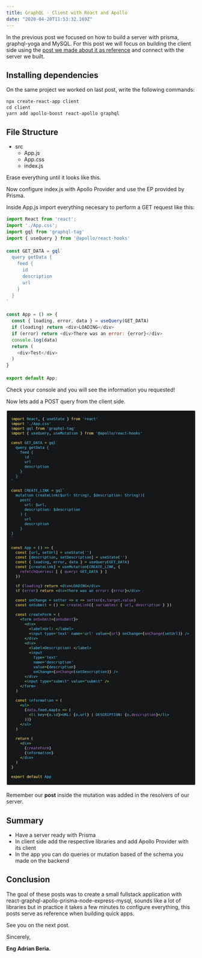 ```yaml
---
title: GraphQL - Client with React and Apollo
date: "2020-04-20T11:53:32.169Z"
---
```


In the previous post we focused on how to build a server with prisma, graphql-yoga and MySQL. For this post we will focus on building the client side using the [post we made about it as reference](/18-apollo) and connect with the server we built.

## Installing dependencies

On the same project we worked on last post, write the following commands:

    npx create-react-app client
    cd client
    yarn add apollo-boost react-apollo graphql

## File Structure

- src
    - App.js
    - App.css
    - index.js

Erase everything until it looks like this.

Now configure index.js with Apollo Provider and use the EP provided by Prisma.

Inside App.js import everything necesary to perform a GET request like this:

```javascript
import React from 'react';
import './App.css';
import gql from 'graphql-tag'
import { useQuery } from '@apollo/react-hooks'

const GET_DATA = gql`
  query getData {
    feed {
      id
      description
      url
    }
  }
`

const App = () => {
  const { loading, error, data } = useQuery(GET_DATA)
  if (loading) return <div>LOADING</div>
  if (error) return <div>There was an error: {error}</div>
  console.log(data)
  return (
    <div>Test</div>
  )
}

export default App;
```

Check your console and you will see the information you requested!

Now lets add a POST query from the client side.

![code](apollo-client-1.png)

Remember our **post** inside the mutation was added in the resolvers of our server.

## Summary

- Have a server ready with Prisma
- In client side add the respective libraries and add Apollo Provider with its client
- In the app you can do queries or mutation based of the schema you made on the backend

## Conclusion

The goal of these posts was to create a small fullstack application with react-graphql-apollo-prisma-node-express-mysql, sounds like a lot of libraries but in practice it takes a few minutes to configure everything, this posts serve as reference when building quick apps.

See you on the next post.

Sincerely,

**Eng Adrian Beria.**
